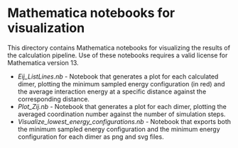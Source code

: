 # Mathematica notebooks for visualization

This directory contains Mathematica notebooks for visualizing the results of the calculation pipeline. Use of these notebooks requires a valid license for Mathematica version 13.

  * *Eij_ListLines.nb* - Notebook that generates a plot for each calculated dimer, plotting the minimum sampled energy configuration (in red) and the average interaction energy at a specific distance against the corresponding distance.
  * *Plot_Zij.nb* -  Notebook that generates a plot for each dimer, plotting the averaged coordination number against the number of simulation steps.
  * *Visualize_lowest_energy_configurations.nb* - Notebook that exports both the minimum sampled energy configuration and the minimum energy configuration for each dimer as png and svg files.
